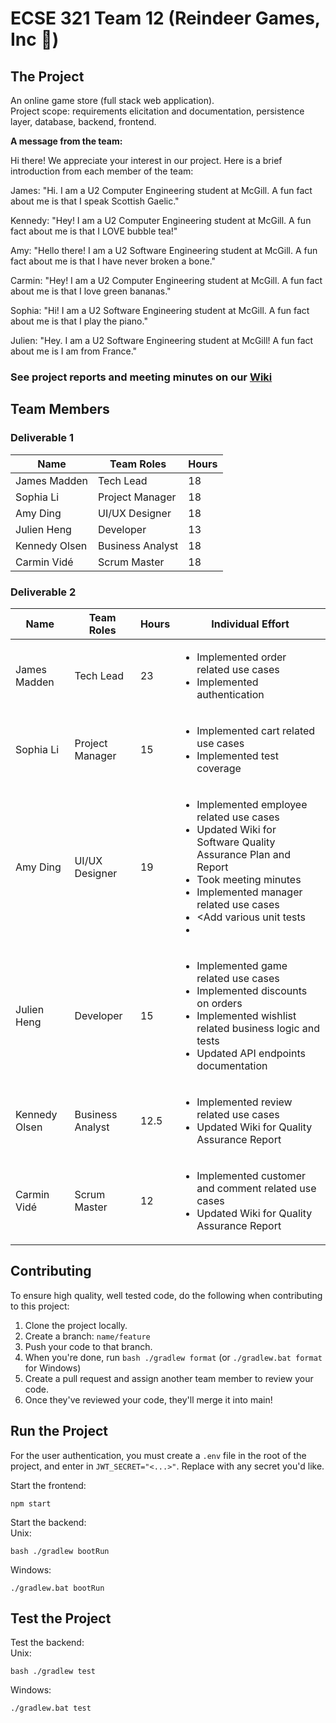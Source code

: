 # ECSE 321 Team 12 (Reindeer Games, Inc 🦌)

## The Project
An online game store (full stack web application).\
Project scope: requirements elicitation and documentation, persistence layer, database, backend, frontend.

**A message from the team:**

Hi there! We appreciate your interest in our project. Here is a brief introduction from each member of the team: 


James: "Hi. I am a U2 Computer Engineering student at McGill. A fun fact about me is that I speak Scottish Gaelic."

Kennedy: "Hey! I am a U2 Computer Engineering student at McGill. A fun fact about me is that I LOVE bubble tea!"

Amy: "Hello there! I am a U2 Software Engineering student at McGill. A fun fact about me is that I have never broken a bone."

Carmin: "Hey! I am a U2 Computer Engineering student at McGill. A fun fact about me is that I love green bananas."

Sophia: "Hi! I am a U2 Software Engineering student at McGill. A fun fact about me is that I play the piano."

Julien: "Hey. I am a U2 Software Engineering student at McGill! A fun fact about me is I am from France."


### See project reports and meeting minutes on our [Wiki](https://github.com/McGill-ECSE321-Fall2024/project-group-12/wiki)

## Team Members
### Deliverable 1
| Name             | Team Roles       | Hours |
| ---------------- | ---------------- | --------------------- |
| James Madden     | Tech Lead        |  18                   |
| Sophia Li        | Project Manager  |  18                   |
| Amy Ding         | UI/UX Designer   |  18                   |
| Julien Heng      | Developer        |  13                   |
| Kennedy Olsen    | Business Analyst |  18                   |
| Carmin Vidé | Scrum Master     |  18                   |

### Deliverable 2
| Name             | Team Roles       | Hours | Individual Effort |
| ---------------- | ---------------- | ----- | ---- |
| James Madden     | Tech Lead        |  23   | <ul><li> Implemented order related use cases</li><li> Implemented authentication</li></ul>|
| Sophia Li        | Project Manager  |  15   | <ul><li> Implemented cart related use cases</li><li>Implemented test coverage</li></ul> |
| Amy Ding         | UI/UX Designer   |  19   | <ul><li> Implemented employee related use cases</li><li>Updated Wiki for Software Quality Assurance Plan and Report</li><li>Took meeting minutes</li><li>Implemented manager related use cases</li><li><Add various unit tests<li/></ul>|
| Julien Heng      | Developer        |  15   | <ul><li> Implemented game related use cases</li><li> Implemented discounts on orders</li><li> Implemented wishlist related business logic and tests</li><li> Updated API endpoints documentation</li></ul> |
| Kennedy Olsen    | Business Analyst |  12.5 | <ul><li> Implemented review related use cases</li><li> Updated Wiki for Quality Assurance Report</li></ul> |
| Carmin Vidé | Scrum Master     |   12  | <ul><li> Implemented customer and comment related use cases</li><li> Updated Wiki for Quality Assurance Report</li></ul>|



## Contributing
To ensure high quality, well tested code, do the following when contributing to this project:  
1. Clone the project locally.
2. Create a branch: `name/feature`
3. Push your code to that branch.
4. When you're done, run `bash ./gradlew format` (or `./gradlew.bat format` for Windows)
5. Create a pull request and assign another team member to review your code.
6. Once they've reviewed your code, they'll merge it into main!

## Run the Project
For the user authentication, you must create a `.env` file in the root of the project, and enter in `JWT_SECRET="<...>"`. Replace with any secret you'd like.  

Start the frontend:
```
npm start
```
Start the backend:\
Unix:
```
bash ./gradlew bootRun
```
Windows:
```
./gradlew.bat bootRun
```

## Test the Project
Test the backend:\
Unix:
```
bash ./gradlew test
```
Windows:
```
./gradlew.bat test
```
